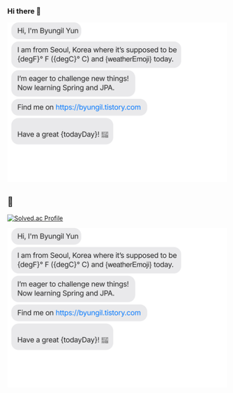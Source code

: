 ### Hi there 👋
![chat_svg](https://github.com/YunByungil/YunByungil/blob/master/chat.svg)
## 🦆
[![Solved.ac Profile](http://mazassumnida.wtf/api/v2/generate_badge?boj=dbsrhkstjqz)](https://solved.ac/dbsrhkstjqz/)

[![](https://github.com/YunByungil/YunByungil/blob/master/chat.svg)](https://twitter.com/algo_diver)

<!--
**YunByungil/YunByungil** is a ✨ _special_ ✨ repository because its `README.md` (this file) appears on your GitHub profile.
Here are some ideas to get you started:

- 🔭 I’m currently working on ...
- 🌱 I’m currently learning ...
- 👯 I’m looking to collaborate on ...
- 🤔 I’m looking for help with ...
- 💬 Ask me about ...
- 📫 How to reach me: ...
- 😄 Pronouns: ...
- ⚡ Fun fact: ...
-->
